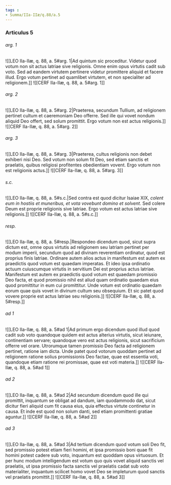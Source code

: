 ```yaml
---
tags : 
- Summa/IIa-IIæ/q.88/a.5
---
```


### Articulus 5

###### arg. 1
![[LEO IIa-IIæ, q. 88, a. 5#arg. 1|Ad quintum sic proceditur. Videtur quod votum non sit actus latriae sive religionis. Omne enim opus virtutis cadit sub voto. Sed ad eandem virtutem pertinere videtur promittere aliquid et facere illud. Ergo votum pertinet ad quamlibet virtutem, et non specialiter ad religionem.]]
![[CERF IIa-IIæ, q. 88, a. 5#arg. 1]]

###### arg. 2
![[LEO IIa-IIæ, q. 88, a. 5#arg. 2|Praeterea, secundum Tullium, ad religionem pertinet cultum et caeremoniam Deo offerre. Sed ille qui vovet nondum aliquid Deo offert, sed solum promittit. Ergo votum non est actus religionis.]]
![[CERF IIa-IIæ, q. 88, a. 5#arg. 2]]

###### arg. 3
![[LEO IIa-IIæ, q. 88, a. 5#arg. 3|Praeterea, cultus religionis non debet exhiberi nisi Deo. Sed votum non solum fit Deo, sed etiam sanctis et praelatis, quibus religiosi profitentes obedientiam vovent. Ergo votum non est religionis actus.]]
![[CERF IIa-IIæ, q. 88, a. 5#arg. 3]]

###### s.c.
![[LEO IIa-IIæ, q. 88, a. 5#s.c.|Sed contra est quod dicitur Isaiae XIX, *colent eum in hostiis et muneribus, et vota vovebunt domino et solvent*. Sed colere Deum est proprie religionis sive latriae. Ergo votum est actus latriae sive religionis.]]
![[CERF IIa-IIæ, q. 88, a. 5#s.c.]]

###### resp.
![[LEO IIa-IIæ, q. 88, a. 5#resp.|Respondeo dicendum quod, sicut supra dictum est, omne opus virtutis ad religionem seu latriam pertinet per modum imperii, secundum quod ad divinam reverentiam ordinatur, quod est proprius finis latriae. Ordinare autem alios actus in manifestum est autem ex praedictis quod votum est quaedam imperatas. Et ideo ipsa ordinatio actuum cuiuscumque virtutis in servitium Dei est proprius actus latriae. Manifestum est autem ex praedictis quod votum est quaedam promissio Deo facta, et quod promissio nihil est aliud quam ordinatio quaedam eius quod promittitur in eum cui promittitur. Unde votum est ordinatio quaedam eorum quae quis vovet in divinum cultum seu obsequium. Et sic patet quod vovere proprie est actus latriae seu religionis.]]
![[CERF IIa-IIæ, q. 88, a. 5#resp.]]

###### ad 1
![[LEO IIa-IIæ, q. 88, a. 5#ad 1|Ad primum ergo dicendum quod illud quod cadit sub voto quandoque quidem est actus alterius virtutis, sicut ieiunare, continentiam servare; quandoque vero est actus religionis, sicut sacrificium offerre vel orare. Utrorumque tamen promissio Deo facta ad religionem pertinet, ratione iam dicta. Unde patet quod votorum quoddam pertinet ad religionem ratione solius promissionis Deo factae, quae est essentia voti, quandoque etiam ratione rei promissae, quae est voti materia.]]
![[CERF IIa-IIæ, q. 88, a. 5#ad 1]]

###### ad 2
![[LEO IIa-IIæ, q. 88, a. 5#ad 2|Ad secundum dicendum quod ille qui promittit, inquantum se obligat ad dandum, iam quodammodo dat, sicut dicitur fieri aliquid cum fit causa eius, quia effectus virtute continetur in causa. Et inde est quod non solum danti, sed etiam promittenti gratiae aguntur.]]
![[CERF IIa-IIæ, q. 88, a. 5#ad 2]]

###### ad 3
![[LEO IIa-IIæ, q. 88, a. 5#ad 3|Ad tertium dicendum quod votum soli Deo fit, sed promissio potest etiam fieri homini, et ipsa promissio boni quae fit homini potest cadere sub voto, inquantum est quoddam opus virtuosum. Et per hunc modum intelligendum est votum quo quis vovet aliquid sanctis vel praelatis, ut ipsa promissio facta sanctis vel praelatis cadat sub voto materialiter, inquantum scilicet homo vovet Deo se impleturum quod sanctis vel praelatis promittit.]]
![[CERF IIa-IIæ, q. 88, a. 5#ad 3]]

